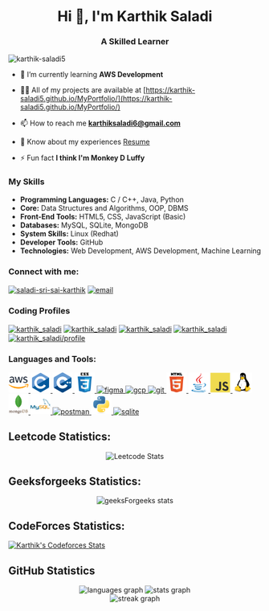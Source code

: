 <h1 align="center">Hi 👋, I'm Karthik Saladi</h1>
<h3 align="center">A Skilled Learner</h3>
<!-- Introduction -->

<p align="left"> <img src="https://komarev.com/ghpvc/?username=karthik-saladi5&label=Profile%20views&color=0e75b6&style=flat" alt="karthik-saladi5" /> </p>

- 🌱 I’m currently learning **AWS Development**

- 👨‍💻 All of my projects are available at [https://karthik-saladi5.github.io/MyPortfolio/](https://karthik-saladi5.github.io/MyPortfolio/)

- 📫 How to reach me **karthiksaladi6@gmail.com**

- 📄 Know about my experiences [Resume](hhttps://drive.google.com/file/d/1w5o1e9LIHBEopXqllFEIlVCLID_VGrRP/view?usp=drive_link)

- ⚡ Fun fact **I think I'm Monkey D Luffy**
  <!-- Skills Section -->
<section class="skill">
<h3 class="h3 skills-title">My Skills</h3>
<ul class="skills-list content-card">
    <!-- Programming Languages -->
    <li class="skills-item">
        <b>Programming Languages:</b>
        <span>C / C++, Java, Python</span>
    </li>
    <!-- Core -->
    <li class="skills-item">
        <b>Core:</b>
        <span>Data Structures and Algorithms, OOP, DBMS</span>
    </li>
    <!-- Front-End Tools -->
    <li class="skills-item">
        <b>Front-End Tools:</b>
        <span>HTML5, CSS, JavaScript (Basic)</span>
    </li>
    <!-- Databases -->
    <li class="skills-item">
        <b>Databases:</b>
        <span>MySQL, SQLite, MongoDB</span>
    </li>
    <!-- System Skills -->
    <li class="skills-item">
        <b>System Skills:</b>
        <span>Linux (Redhat)</span>
    </li>
    <!-- Developer Tools -->
    <li class="skills-item">
        <b>Developer Tools:</b>
        <span>GitHub</span>
    </li>
    <!-- Technologies -->
    <li class="skills-item">
        <b>Technologies:</b>
        <span>Web Development, AWS Development, Machine Learning</span>
    </li>
</ul>
</section>

<!-- profiles -->

<h3 align="left">Connect with me:</h3>
<p align="left">
<a href="https://linkedin.com/in/saladi-sri-sai-karthik" target="blank"><img align="center" src="https://raw.githubusercontent.com/rahuldkjain/github-profile-readme-generator/master/src/images/icons/Social/linked-in-alt.svg" alt="saladi-sri-sai-karthik" height="30" width="40" /></a>
<a href="mailto:karthiksaladi6@gmail.com" target="_blank">
    <img align="center" src="https://th.bing.com/th/id/OIP.ilKaaw7VJdC-dz16Asjw1wHaFp?w=862&h=657&rs=1&pid=ImgDetMain" alt="email" height="35" width="40" />
</a>

### Coding Profiles

<a href="https://www.codechef.com/users/karthik_saladi" target="blank"><img align="center" src="https://cdn.jsdelivr.net/npm/simple-icons@3.1.0/icons/codechef.svg" alt="karthik_saladi" height="30" width="40" /></a>
<a href="https://www.hackerrank.com/karthik_saladi" target="blank"><img align="center" src="https://raw.githubusercontent.com/rahuldkjain/github-profile-readme-generator/master/src/images/icons/Social/hackerrank.svg" alt="karthik_saladi" height="30" width="40" /></a>
<a href="https://codeforces.com/profile/karthik_saladi" target="blank"><img align="center" src="https://raw.githubusercontent.com/rahuldkjain/github-profile-readme-generator/master/src/images/icons/Social/codeforces.svg" alt="karthik_saladi" height="30" width="40" /></a>
<a href="https://www.leetcode.com/karthik_saladi" target="blank"><img align="center" src="https://raw.githubusercontent.com/rahuldkjain/github-profile-readme-generator/master/src/images/icons/Social/leet-code.svg" alt="karthik_saladi" height="30" width="40" /></a>
<a href="https://auth.geeksforgeeks.org/user/karthik_saladi/profile" target="blank"><img align="center" src="https://raw.githubusercontent.com/rahuldkjain/github-profile-readme-generator/master/src/images/icons/Social/geeks-for-geeks.svg" alt="karthik_saladi/profile" height="30" width="40" /></a>
</p>
<!-- languages -->

<h3 align="left">Languages and Tools:</h3>
<p align="left"> <a href="https://aws.amazon.com" target="_blank" rel="noreferrer"> <img src="https://raw.githubusercontent.com/devicons/devicon/master/icons/amazonwebservices/amazonwebservices-original-wordmark.svg" alt="aws" width="40" height="40"/> </a> <a href="https://www.cprogramming.com/" target="_blank" rel="noreferrer"> <img src="https://raw.githubusercontent.com/devicons/devicon/master/icons/c/c-original.svg" alt="c" width="40" height="40"/> </a> <a href="https://www.w3schools.com/cpp/" target="_blank" rel="noreferrer"> <img src="https://raw.githubusercontent.com/devicons/devicon/master/icons/cplusplus/cplusplus-original.svg" alt="cplusplus" width="40" height="40"/> </a> <a href="https://www.w3schools.com/css/" target="_blank" rel="noreferrer"> <img src="https://raw.githubusercontent.com/devicons/devicon/master/icons/css3/css3-original-wordmark.svg" alt="css3" width="40" height="40"/> </a> <a href="https://www.figma.com/" target="_blank" rel="noreferrer"> <img src="https://www.vectorlogo.zone/logos/figma/figma-icon.svg" alt="figma" width="40" height="40"/> </a> <a href="https://cloud.google.com" target="_blank" rel="noreferrer"> <img src="https://www.vectorlogo.zone/logos/google_cloud/google_cloud-icon.svg" alt="gcp" width="40" height="40"/> </a> <a href="https://git-scm.com/" target="_blank" rel="noreferrer"> <img src="https://www.vectorlogo.zone/logos/git-scm/git-scm-icon.svg" alt="git" width="40" height="40"/> </a> <a href="https://www.w3.org/html/" target="_blank" rel="noreferrer"> <img src="https://raw.githubusercontent.com/devicons/devicon/master/icons/html5/html5-original-wordmark.svg" alt="html5" width="40" height="40"/> </a> <a href="https://www.java.com" target="_blank" rel="noreferrer"> <img src="https://raw.githubusercontent.com/devicons/devicon/master/icons/java/java-original.svg" alt="java" width="40" height="40"/> </a> <a href="https://developer.mozilla.org/en-US/docs/Web/JavaScript" target="_blank" rel="noreferrer"> <img src="https://raw.githubusercontent.com/devicons/devicon/master/icons/javascript/javascript-original.svg" alt="javascript" width="40" height="40"/> </a> <a href="https://www.linux.org/" target="_blank" rel="noreferrer"> <img src="https://raw.githubusercontent.com/devicons/devicon/master/icons/linux/linux-original.svg" alt="linux" width="40" height="40"/> </a> <a href="https://www.mongodb.com/" target="_blank" rel="noreferrer"> <img src="https://raw.githubusercontent.com/devicons/devicon/master/icons/mongodb/mongodb-original-wordmark.svg" alt="mongodb" width="40" height="40"/> </a> <a href="https://www.mysql.com/" target="_blank" rel="noreferrer"> <img src="https://raw.githubusercontent.com/devicons/devicon/master/icons/mysql/mysql-original-wordmark.svg" alt="mysql" width="40" height="40"/> </a> <a href="https://postman.com" target="_blank" rel="noreferrer"> <img src="https://www.vectorlogo.zone/logos/getpostman/getpostman-icon.svg" alt="postman" width="40" height="40"/> </a> <a href="https://www.python.org" target="_blank" rel="noreferrer"> <img src="https://raw.githubusercontent.com/devicons/devicon/master/icons/python/python-original.svg" alt="python" width="40" height="40"/> </a> <a href="https://www.sqlite.org/" target="_blank" rel="noreferrer"> <img src="https://www.vectorlogo.zone/logos/sqlite/sqlite-icon.svg" alt="sqlite" width="40" height="40"/> </a> </p>

## Leetcode Statistics:
<center>
<img src="https://leetcard.jacoblin.cool/karthik_saladi?ext=contest" alt="Leetcode Stats" width="50%">
</center>

## Geeksforgeeks Statistics:
<center>

![geeksForgeeks stats](https://geeks-for-geeks-stats-api.vercel.app/?userName=karthik_saladi)

</center>

## CodeForces Statistics: 
<a href="https://codeforces.com/profile/karthik_saladi">
    <img src="https://codeforces-readme-stats.vercel.app/api/card?username=karthik_saladi&theme=dark&disable_animations=false&show_icons=true&force_username=true" alt="Karthik's Codeforces Stats">
</a>

## GitHub Statistics

<div align="center">
  <img src="https://github-readme-stats.vercel.app/api/top-langs?username=Karthik-Saladi5&locale=en&hide_title=false&layout=compact&card_width=320&langs_count=6&theme=dark&hide_border=false" height="150" alt="languages graph"  />
  <img src="https://github-readme-stats.vercel.app/api?username=Karthik-Saladi5&hide_title=false&hide_rank=false&show_icons=true&include_all_commits=false&count_private=false&disable_animations=false&theme=dark&locale=en&hide_border=false" height="150" alt="stats graph"  />
</div>

<div align="center">
  <img src="https://streak-stats.demolab.com?user=Karthik-Saladi5&locale=en&mode=daily&theme=dark&hide_border=false&border_radius=5&order=3" height="220" alt="streak graph"  />
</div>

</div>
